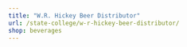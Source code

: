 ```yaml
---
title: "W.R. Hickey Beer Distributor"
url: /state-college/w-r-hickey-beer-distributor/
shop: beverages
---
```

